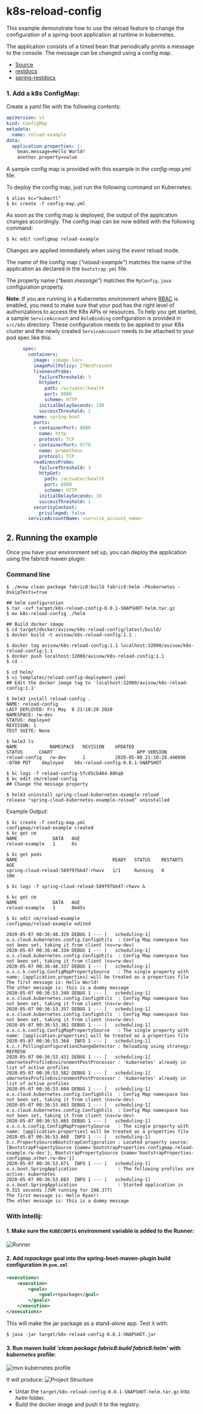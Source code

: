 # k8s-reload-config
This example demonstrate how to use the reload feature to change the configuration of a spring-boot application at runtime in kubernetes.

The application consists of a timed bean that periodically prints a message to the console. 
The message can be changed using a config map.

* [Source](https://github.com/spring-cloud/spring-cloud-kubernetes/tree/master/spring-cloud-kubernetes-examples/kubernetes-reload-example)
* [restdocs](https://docs.spring.io/spring-restdocs/docs/current/reference/html5/)
* [spring-restdocs](https://github.com/spring-projects/spring-restdocs/blob/master/docs/src/docs/asciidoc/getting-started.adoc#setting-up-your-junit-5-tests)

### 1. Add a k8s ConfigMap: 

Create a yaml file with the following contents:

```yml
apiVersion: v1
kind: ConfigMap
metadata:
  name: reload-example
data:
  application.properties: |-
    bean.message=Hello World!
    another.property=value
```

A sample config map is provided with this example in the *config-map.yml* file.

To deploy the config map, just run the following command on Kubernetes:

``` shell script
$ alias kc="kubectl"
$ kc create -f config-map.yml
```

As soon as the config map is deployed, the output of the application changes accordingly.
The config map can be now edited with the following command:

```
$ kc edit configmap reload-example
```

Changes are applied immediately when using the *event* reload mode.

The name of the config map (*"reload-example"*) matches the name of the application as declared in the `bootstrap.yml` file.

The property name (*"bean.message"*) matches the `MyConfig.java` configuration property.

**Note**: If you are running in a Kubernetes environment where [RBAC](https://kubernetes.io/docs/reference/access-authn-authz/rbac/) is enabled, you need to make sure that your pod has the right level of authorizations to access the K8s APIs or resources.
 To help you get started, a sample `ServiceAccount` and `RoleBinding` configuration is provided in `src/k8s` directory. These configuration needs to be applied to your K8s cluster and the newly created `ServiceAccount` needs to be attached to your pod spec like this:

```yml
      spec:
        containers:
          image: <image_loc>
          imagePullPolicy: IfNotPresent
          livenessProbe:
            failureThreshold: 3
            httpGet:
              path: /actuator/health
              port: 8080
              scheme: HTTP
            initialDelaySeconds: 180
            successThreshold: 1
          name: spring-boot
          ports:
          - containerPort: 8080
            name: http
            protocol: TCP
          - containerPort: 9779
            name: prometheus
            protocol: TCP
          readinessProbe:
            failureThreshold: 3
            httpGet:
              path: /actuator/health
              port: 8080
              scheme: HTTP
            initialDelaySeconds: 10
            successThreshold: 1
          securityContext:
            privileged: false
        serviceAccountName: <service_account_name>
```

## 2. Running the example
Once you have your environment set up, you can deploy the application using the fabric8 maven plugin:

### Command line
``` shell script
$ ./mvnw clean package fabric8:build fabric8:helm -Pkubernetes -DskipTests=true

## helm configuration
$ tar -xvf target/k8s-reload-config-0.0.1-SNAPSHOT-helm.tar.gz
$ mv k8s-reload-config ./helm

## Build docker image
$ cd target/docker/avisow/k8s-reload-config/latest/build/
$ docker build -t avisow/k8s-reload-config:1.1 .

$ docker tag avisow/k8s-reload-config:1.1 localhost:32000/avisow/k8s-reload-config:1.1
$ docker push localhost:32000/avisow/k8s-reload-config:1.1
$ cd -

$ cd helm/
$ vi templates/reload-config-deployment.yaml
## Edit the docker image tag to 'localhost:32000/avisow/k8s-reload-config:1.1'

$ helm3 install reload-config .
NAME: reload-config
LAST DEPLOYED: Fri May  8 21:10:28 2020
NAMESPACE: rw-dev
STATUS: deployed
REVISION: 1
TEST SUITE: None

$ helm3 ls
NAME         	NAMESPACE	REVISION	UPDATED                             	STATUS  	CHART                           	APP VERSION
reload-config	rw-dev   	1       	2020-05-08 21:10:28.440896 -0700 PDT	deployed	k8s-reload-config-0.0.1-SNAPSHOT	           

$ kc logs -f reload-config-5fc85cb464-88hq8
$ kc edit cm/reload-config
## Change the message property

$ helm3 uninstall spring-cloud-kubernetes-example-reload
release "spring-cloud-kubernetes-example-reload" uninstalled
```

Example Output:
```shell script
$ kc create -f config-map.yml 
configmap/reload-example created
$ kc get cm
NAME             DATA   AGE
reload-example   1      6s

$ kc get pods
NAME                                   READY   STATUS    RESTARTS   AGE
spring-cloud-reload-589f97bb47-rhwvv   1/1     Running   0          10m

$ kc logs -f spring-cloud-reload-589f97bb47-rhwvv &
   
$ kc get cm
NAME             DATA   AGE
reload-example   1      8m45s

$ kc edit cm/reload-example
configmap/reload-example edited

2020-05-07 00:36:48.329 DEBUG 1 --- [   scheduling-1] o.s.cloud.kubernetes.config.ConfigUtils  : Config Map namespace has not been set, taking it from client (ns=rw-dev)
2020-05-07 00:36:48.334 DEBUG 1 --- [   scheduling-1] o.s.cloud.kubernetes.config.ConfigUtils  : Config Map namespace has not been set, taking it from client (ns=rw-dev)
2020-05-07 00:36:48.337 DEBUG 1 --- [   scheduling-1] o.s.c.k.config.ConfigMapPropertySource   : The single property with name: [application.properties] will be treated as a properties file
The first message is: Hello World!
The other message is: this is a dummy message
2020-05-07 00:36:53.340 DEBUG 1 --- [   scheduling-1] o.s.cloud.kubernetes.config.ConfigUtils  : Config Map namespace has not been set, taking it from client (ns=rw-dev)
2020-05-07 00:36:53.357 DEBUG 1 --- [   scheduling-1] o.s.cloud.kubernetes.config.ConfigUtils  : Config Map namespace has not been set, taking it from client (ns=rw-dev)
2020-05-07 00:36:53.361 DEBUG 1 --- [   scheduling-1] o.s.c.k.config.ConfigMapPropertySource   : The single property with name: [application.properties] will be treated as a properties file
2020-05-07 00:36:53.364  INFO 1 --- [   scheduling-1] k.c.r.PollingConfigurationChangeDetector : Reloading using strategy: REFRESH
2020-05-07 00:36:53.431 DEBUG 1 --- [   scheduling-1] ubernetesProfileEnvironmentPostProcessor : 'kubernetes' already in list of active profiles
2020-05-07 00:36:53.582 DEBUG 1 --- [   scheduling-1] ubernetesProfileEnvironmentPostProcessor : 'kubernetes' already in list of active profiles
2020-05-07 00:36:53.604 DEBUG 1 --- [   scheduling-1] o.s.cloud.kubernetes.config.ConfigUtils  : Config Map namespace has not been set, taking it from client (ns=rw-dev)
2020-05-07 00:36:53.663 DEBUG 1 --- [   scheduling-1] o.s.cloud.kubernetes.config.ConfigUtils  : Config Map namespace has not been set, taking it from client (ns=rw-dev)
2020-05-07 00:36:53.665 DEBUG 1 --- [   scheduling-1] o.s.c.k.config.ConfigMapPropertySource   : The single property with name: [application.properties] will be treated as a properties file
2020-05-07 00:36:53.668  INFO 1 --- [   scheduling-1] b.c.PropertySourceBootstrapConfiguration : Located property source: [BootstrapPropertySource {name='bootstrapProperties-configmap.reload-example.rw-dev'}, BootstrapPropertySource {name='bootstrapProperties-configmap.other.rw-dev'}]
2020-05-07 00:36:53.671  INFO 1 --- [   scheduling-1] o.s.boot.SpringApplication               : The following profiles are active: kubernetes
2020-05-07 00:36:53.683  INFO 1 --- [   scheduling-1] o.s.boot.SpringApplication               : Started application in 0.315 seconds (JVM running for 198.377)
The first message is: Hello Ryan!!
The other message is: this is a dummy message

```

### With Intellij:

#### 1. Make sure the `KUBECONFIG` environment variable is added to the Runner:
![Runner](images/KUBECONFIG.jpg)

#### 2. Add *repackage* goal into the __spring-boot-maven-plugin__ build configuration in `pom.xml`
```xml
<executions>
    <execution>
        <goals>
            <goal>repackage</goal>
        </goals>
    </execution>
</executions>
```

This will make the jar package as a stand-alone app. Test it with:
``` shell script
$ java -jar target/k8s-reload-config-0.0.1-SNAPSHOT.jar
```

#### 3. Run maven build *'clean package fabric8:build fabric8:helm'* with *kubernetes* profile:
![mvn kubernetes profile](images/kubernetes-mvn-profile.jpg)

It will produce:
![Project Structure](images/ProjectStructure.jpg)

* Untar the `target/k8s-reload-config-0.0.1-SNAPSHOT-helm.tar.gz` into *helm* folder.
* Build the docker image and push it to the registry.